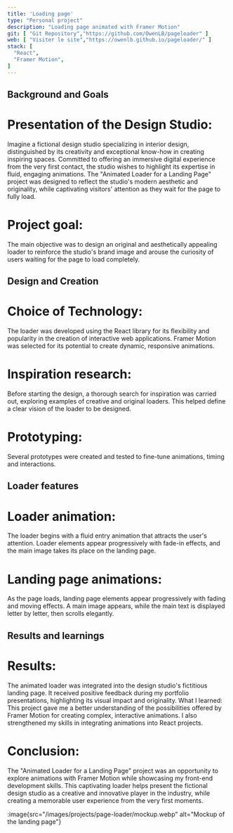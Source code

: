 ```yaml
---
title: 'Loading page'
type: "Personal project"
description: "Loading page animated with Framer Motion"
git: [ "Git Repository","https://github.com/OwenLB/pageloader" ]
web: [ "Visiter le site","https://owenlb.github.io/pageloader/" ]
stack: [
  "React",
  "Framer Motion",
]
---
```


## Background and Goals

# Presentation of the Design Studio:
Imagine a fictional design studio specializing in interior design, distinguished by its creativity and exceptional know-how in creating inspiring spaces. Committed to offering an immersive digital experience from the very first contact, the studio wishes to highlight its expertise in fluid, engaging animations. The "Animated Loader for a Landing Page" project was designed to reflect the studio's modern aesthetic and originality, while captivating visitors' attention as they wait for the page to fully load.

# Project goal:
The main objective was to design an original and aesthetically appealing loader to reinforce the studio's brand image and arouse the curiosity of users waiting for the page to load completely.

## Design and Creation

# Choice of Technology:
The loader was developed using the React library for its flexibility and popularity in the creation of interactive web applications. Framer Motion was selected for its potential to create dynamic, responsive animations.

# Inspiration research:
Before starting the design, a thorough search for inspiration was carried out, exploring examples of creative and original loaders. This helped define a clear vision of the loader to be designed.

# Prototyping:
Several prototypes were created and tested to fine-tune animations, timing and interactions.

## Loader features

# Loader animation:
The loader begins with a fluid entry animation that attracts the user's attention. Loader elements appear progressively with fade-in effects, and the main image takes its place on the landing page.

# Landing page animations:
As the page loads, landing page elements appear progressively with fading and moving effects. A main image appears, while the main text is displayed letter by letter, then scrolls elegantly.

## Results and learnings

# Results:
The animated loader was integrated into the design studio's fictitious landing page. It received positive feedback during my portfolio presentations, highlighting its visual impact and originality.
What I learned: This project gave me a better understanding of the possibilities offered by Framer Motion for creating complex, interactive animations. I also strengthened my skills in integrating animations into React projects.

# Conclusion:
The "Animated Loader for a Landing Page" project was an opportunity to explore animations with Framer Motion while showcasing my front-end development skills. This captivating loader helps present the fictional design studio as a creative and innovative player in the industry, while creating a memorable user experience from the very first moments.

:image{src="/images/projects/page-loader/mockup.webp" alt="Mockup of the landing page"}